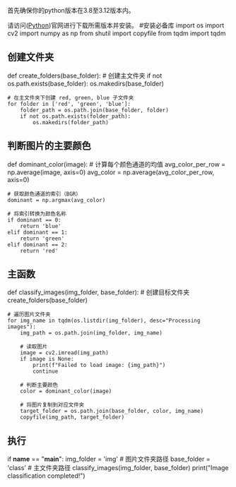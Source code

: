首先确保你的python版本在3.8至3.12版本内。

请访问([Python](https://www.python.org/downloads/))官网进行下载所需版本并安装。
    #安装必备库
 import os
 import cv2
 import numpy as np
 from shutil import copyfile
 from tqdm import tqdm

## 创建文件夹
 def create_folders(base_folder):
     # 创建主文件夹
     if not os.path.exists(base_folder):
        os.makedirs(base_folder)
    
    # 在主文件夹下创建 red, green, blue 子文件夹
    for folder in ['red', 'green', 'blue']:
        folder_path = os.path.join(base_folder, folder)
        if not os.path.exists(folder_path):
            os.makedirs(folder_path)

## 判断图片的主要颜色


def dominant_color(image):
    # 计算每个颜色通道的均值
    avg_color_per_row = np.average(image, axis=0)
    avg_color = np.average(avg_color_per_row, axis=0)
    
    # 获取颜色通道的索引（BGR）
    dominant = np.argmax(avg_color)
    
    # 将索引转换为颜色名称
    if dominant == 0:
        return 'blue'
    elif dominant == 1:
        return 'green'
    elif dominant == 2:
        return 'red'

## 主函数


def classify_images(img_folder, base_folder):
    # 创建目标文件夹
    create_folders(base_folder)
    
    # 遍历图片文件夹
    for img_name in tqdm(os.listdir(img_folder), desc="Processing images"):
        img_path = os.path.join(img_folder, img_name)
        
        # 读取图片
        image = cv2.imread(img_path)
        if image is None:
            print(f"Failed to load image: {img_path}")
            continue
        
        # 判断主要颜色
        color = dominant_color(image)
        
        # 将图片复制到对应文件夹
        target_folder = os.path.join(base_folder, color, img_name)
        copyfile(img_path, target_folder)

## 执行


if __name__ == "__main__":
    img_folder = 'img'  # 图片文件夹路径
    base_folder = 'class'  # 主文件夹路径
    classify_images(img_folder, base_folder)
    print("Image classification completed!")
